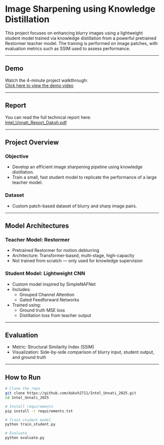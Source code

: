 # Image Sharpening using Knowledge Distillation

This project focuses on enhancing blurry images using a lightweight student model trained via knowledge distillation from a powerful pretrained Restormer teacher model. The training is performed on image patches, with evaluation metrics such as SSIM used to assess performance.

---

## Demo

Watch the 4-minute project walkthrough:  
[Click here to view the demo video](https://drive.google.com/drive/folders/1TvC6bARB-yZrr0SRdaJr7Olm5aveK2UZ?usp=sharing)

---

## Report

You can read the full technical report here:  
[Intel_Unnati_Report_Daksh.pdf](https://github.com/daksh2711/Intel_Unnati_2025/blob/main/Intel_Unnati_Report_Daksh.pdf)

---

## Project Overview

### Objective
- Develop an efficient image sharpening pipeline using knowledge distillation.
- Train a small, fast student model to replicate the performance of a large teacher model.

### Dataset
- Custom patch-based dataset of blurry and sharp image pairs.

---

## Model Architectures

### Teacher Model: Restormer
- Pretrained Restormer for motion deblurring
- Architecture: Transformer-based, multi-stage, high-capacity
- Not trained from scratch — only used for knowledge supervision

### Student Model: Lightweight CNN
- Custom model inspired by SimpleNAFNet
- Includes:
  - Grouped Channel Attention
  - Gated Feedforward Networks
- Trained using:
  - Ground truth MSE loss
  - Distillation loss from teacher output

---

## Evaluation

- Metric: Structural Similarity Index (SSIM)
- Visualization: Side-by-side comparison of blurry input, student output, and ground truth

---

## How to Run

```bash
# Clone the repo
git clone https://github.com/daksh2711/Intel_Unnati_2025.git
cd Intel_Unnati_2025

# Install requirements
pip install -r requirements.txt

# Train student model
python train_student.py

# Evaluate
python evaluate.py
